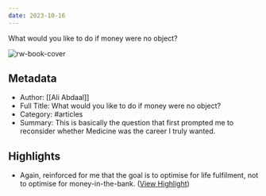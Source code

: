 ```yaml
---
date: 2023-10-16
---
```

What would you like to do if money were no object?

![rw-book-cover](https://readwise-assets.s3.amazonaws.com/static/images/article3.5c705a01b476.png)

## Metadata
- Author: [[Ali Abdaal]]
- Full Title: What would you like to do if money were no object?
- Category: #articles
- Summary: This is basically the question that first prompted me to reconsider whether Medicine was the career I truly wanted.

## Highlights
- Again, reinforced for me that the goal is to optimise for life fulfilment, not to optimise for money-in-the-bank. ([View Highlight](https://read.readwise.io/read/01hdegg1ye0hnbhra8q8ew227d))
